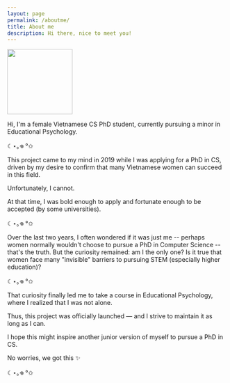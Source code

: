 ```yaml
---
layout: page
permalink: /aboutme/
title: About me
description: Hi there, nice to meet you!
---
```


<!-- <a style='color:red;'> Secretly invidsible, hehe</a> -->

<image src="https://avatars.githubusercontent.com/u/166851392?v=4" height="150"></image>

Hi, I'm a female Vietnamese CS PhD student, currently pursuing a minor in Educational Psychology.

☾⋆｡𖦹 °✩

This project came to my mind in 2019 while I was applying for a PhD in CS, driven by my desire to confirm that many Vietnamese women can succeed in this field.

Unfortunately, I cannot.

At that time, I was bold enough to apply and fortunate enough to be accepted (by some universities).

☾⋆｡𖦹 °✩

Over the last two years, I often wondered if it was just me -- perhaps women normally wouldn't choose to pursue a PhD in Computer Science -- that's the truth.
But the curiosity remained: am I the only one? Is it true that women face many "invisible" barriers to pursuing STEM (especially higher education)?

☾⋆｡𖦹 °✩

That curiosity finally led me to take a course in Educational Psychology, where I realized that I was not alone.

Thus, this project was officially launched — and I strive to maintain it as long as I can.

I hope this might inspire another junior version of myself to pursue a PhD in CS.

No worries, we got this ✨

☾⋆｡𖦹 °✩



